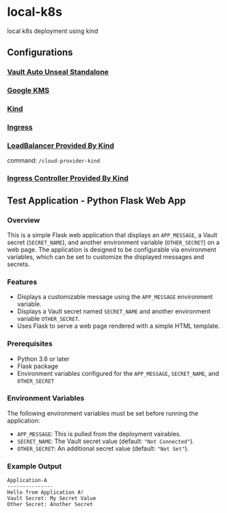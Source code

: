 # local-k8s
local k8s deployment using kind
## Configurations

### [Vault Auto Unseal Standalone](./docs/vault-auto-unseal-config.md)

### [Google KMS](./docs/gcp-kms-config.md)

### [Kind](./docs/kind-config.yaml)

### [Ingress](./k8s-resources/ingress.yaml)

### [LoadBalancer Provided By Kind](https://kind.sigs.k8s.io/docs/user/loadbalancer/)
command: ```/cloud-provider-kind```

### [Ingress Controller Provided By Kind](https://kind.sigs.k8s.io/docs/user/ingress/)

## Test Application - Python Flask Web App

### Overview

This is a simple Flask web application that displays an `APP_MESSAGE`, a Vault secret (`SECRET_NAME`), and another environment variable (`OTHER_SECRET`) on a web page. The application is designed to be configurable via environment variables, which can be set to customize the displayed messages and secrets.

### Features

- Displays a customizable message using the `APP_MESSAGE` environment variable.
- Displays a Vault secret named `SECRET_NAME` and another environment variable `OTHER_SECRET`.
- Uses Flask to serve a web page rendered with a simple HTML template.

### Prerequisites

- Python 3.6 or later
- Flask package
- Environment variables configured for the `APP_MESSAGE`, `SECRET_NAME`, and `OTHER_SECRET`

### Environment Variables

The following environment variables must be set before running the application:

- `APP_MESSAGE`: This is pulled from the deployment vairables.  
- `SECRET_NAME`: The Vault secret value (default: `"Not Connected"`).
- `OTHER_SECRET`: An additional secret value (default: `"Not Set"`).


### Example Output

```
Application-A
---------------
Hello from Application A!
Vault Secret: My Secret Value
Other Secret: Another Secret
```

